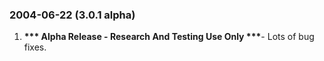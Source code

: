 ### 2004\-06\-22 (3\.0\.1 alpha)

1. **\*\*\* Alpha Release \- Research And Testing Use Only \*\*\***- Lots of bug fixes.



